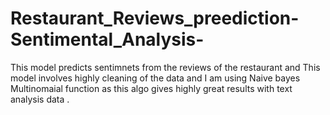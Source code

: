 # Restaurant_Reviews_preediction-Sentimental_Analysis-
This model predicts sentimnets from the reviews of the restaurant and
This model involves highly cleaning of the data and I am using Naive bayes Multinomaial
function as this algo gives highly great results with text analysis data .

